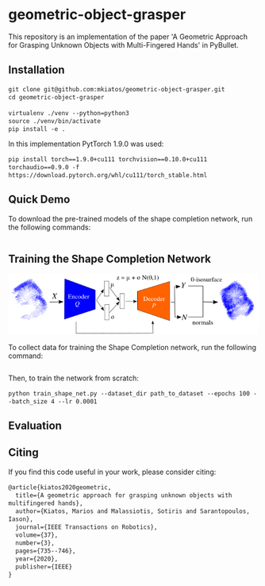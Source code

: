 # geometric-object-grasper
This repository is an implementation of the paper 'A Geometric Approach for Grasping Unknown Objects with Multi-Fingered Hands' in PyBullet.

## Installation
```shell
git clone git@github.com:mkiatos/geometric-object-grasper.git
cd geometric-object-grasper

virtualenv ./venv --python=python3
source ./venv/bin/activate
pip install -e .
```

In this implementation PytTorch 1.9.0 was used:
```shell
pip install torch==1.9.0+cu111 torchvision==0.10.0+cu111 torchaudio==0.9.0 -f https://download.pytorch.org/whl/cu111/torch_stable.html
```

## Quick Demo
To download the pre-trained models of the shape completion network, run the following commands:
```commandline

```

## Training the Shape Completion Network
<p align="center">
  <img src="images/vae.png" width="700" />
</p>

To collect data for training the Shape Completion network, run the following command:
```commandline

```
Then, to train the network from scratch:
```commandline
python train_shape_net.py --dataset_dir path_to_dataset --epochs 100 --batch_size 4 --lr 0.0001
```

## Evaluation


## Citing
If you find this code useful in your work, please consider citing:
```shell
@article{kiatos2020geometric,
  title={A geometric approach for grasping unknown objects with multifingered hands},
  author={Kiatos, Marios and Malassiotis, Sotiris and Sarantopoulos, Iason},
  journal={IEEE Transactions on Robotics},
  volume={37},
  number={3},
  pages={735--746},
  year={2020},
  publisher={IEEE}
}
```